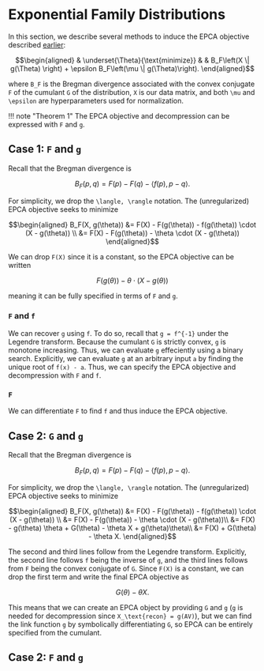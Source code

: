 # Exponential Family Distributions

In this section, we describe several methods to induce the EPCA objective described [earlier](./epca.md):

```math
\begin{aligned}
& \underset{\Theta}{\text{minimize}}
& & B_F\left(X \| g(\Theta) \right) + \epsilon B_F\left(\mu \| g(\Theta)\right).
\end{aligned}
```

where ``B_F`` is the Bregman divergence associated with the convex conjugate ``F`` of the cumulant ``G`` of the distribution, ``X`` is our data matrix, and both ``\mu`` and ``\epsilon`` are hyperparameters used for normalization.

!!! note "Theorem 1"
    The EPCA objective and decompression can be expressed with ``F`` and ``g``.

## Case 1: ``F`` and ``g``

Recall that the Bregman divergence is 

```math
B_F(p, q) = F(p) - F(q) - \langle f(p), p - q \rangle.
```

For simplicity, we drop the ``\langle, \rangle`` notation. The (unregularized) EPCA objective seeks to minimize 

```math
\begin{aligned}
B_F(X, g(\theta)) 
&= F(X) - F(g(\theta)) - f(g(\theta)) \cdot (X - g(\theta)) \\
&= F(X) - F(g(\theta)) - \theta \cdot (X - g(\theta))
\end{aligned}
```

We can drop ``F(X)`` since it is a constant, so the EPCA objective can be written

```math
F(g(\theta)) - \theta \cdot (X - g(\theta))
```

meaning it can be fully specified in terms of ``F`` and ``g``. 

### ``F`` and ``f``

We can recover ``g`` using ``f``. To do so, recall that ``g = f^{-1}`` under the Legendre transform. Because the cumulant ``G`` is strictly convex, ``g`` is monotone increasing. Thus, we can evaluate ``g`` effeciently using a binary search. Explicitly, we can evaluate ``g`` at an arbitrary input ``a`` by finding the unique root of ``f(x) - a``. Thus, we can specify the EPCA objective and decompression with ``F`` and ``f``. 

### ``F``

We can differentiate ``F`` to find ``f`` and thus induce the EPCA objective.


## Case 2: ``G`` and ``g``

Recall that the Bregman divergence is 

```math
B_F(p, q) = F(p) - F(q) - \langle f(p), p - q \rangle.
```

For simplicity, we drop the ``\langle, \rangle`` notation. The (unregularized) EPCA objective seeks to minimize 

```math
\begin{aligned}
B_F(X, g(\theta)) 
&= F(X) - F(g(\theta)) - f(g(\theta)) \cdot (X - g(\theta)) \\
&= F(X) - F(g(\theta)) - \theta \cdot (X - g(\theta))\\
&= F(X) - g(\theta) \theta + G(\theta) - \theta X + g(\theta)\theta\\
&= F(X) + G(\theta) - \theta X.
\end{aligned}
```

The second and third lines follow from the Legendre transform. Explicitly, the second line follows ``f`` being the inverse of ``g``, and the third lines follows from ``F`` being the convex conjugate of ``G``. Since ``F(X)`` is a constant, we can drop the first term and write the final EPCA objective as 

```math
G(\theta) - \theta X.
```

This means that we can create an EPCA object by providing ``G`` and ``g`` (``g`` is needed for decompression since ``X_\text{recon} = g(AV)``), but we can find the link function ``g`` by symbolically differentiating ``G``, so EPCA can be entirely specified from the cumulant.

## Case 2: ``F`` and ``g``




